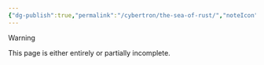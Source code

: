 ```yaml
---
{"dg-publish":true,"permalink":"/cybertron/the-sea-of-rust/","noteIcon":"default"}
---
```

  
>[!warning] 
>This page is either entirely or partially incomplete. 


